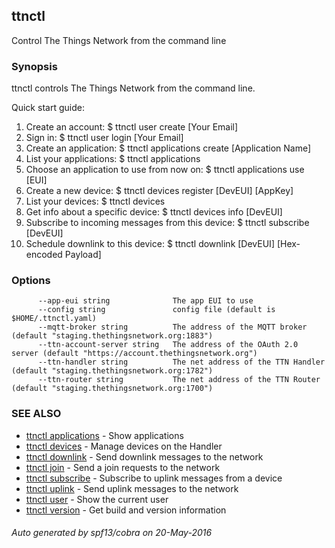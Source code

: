 ## ttnctl

Control The Things Network from the command line

### Synopsis


ttnctl controls The Things Network from the command line.

Quick start guide:
  1. Create an account:
     $ ttnctl user create [Your Email]
  2. Sign in:
     $ ttnctl user login [Your Email]
  3. Create an application:
     $ ttnctl applications create [Application Name]
  4. List your applications:
     $ ttnctl applications
  5. Choose an application to use from now on:
     $ ttnctl applications use [EUI]
  6. Create a new device:
     $ ttnctl devices register [DevEUI] [AppKey]
  7. List your devices:
     $ ttnctl devices
  8. Get info about a specific device:
     $ ttnctl devices info [DevEUI]
  9. Subscribe to incoming messages from this device:
     $ ttnctl subscribe [DevEUI]
 10. Schedule downlink to this device:
     $ ttnctl downlink [DevEUI] [Hex-encoded Payload]
	

### Options

```
      --app-eui string              The app EUI to use
      --config string               config file (default is $HOME/.ttnctl.yaml)
      --mqtt-broker string          The address of the MQTT broker (default "staging.thethingsnetwork.org:1883")
      --ttn-account-server string   The address of the OAuth 2.0 server (default "https://account.thethingsnetwork.org")
      --ttn-handler string          The net address of the TTN Handler (default "staging.thethingsnetwork.org:1782")
      --ttn-router string           The net address of the TTN Router (default "staging.thethingsnetwork.org:1700")
```

### SEE ALSO
* [ttnctl applications](ttnctl_applications)	 - Show applications
* [ttnctl devices](ttnctl_devices)	 - Manage devices on the Handler
* [ttnctl downlink](ttnctl_downlink)	 - Send downlink messages to the network
* [ttnctl join](ttnctl_join)	 - Send a join requests to the network
* [ttnctl subscribe](ttnctl_subscribe)	 - Subscribe to uplink messages from a device
* [ttnctl uplink](ttnctl_uplink)	 - Send uplink messages to the network
* [ttnctl user](ttnctl_user)	 - Show the current user
* [ttnctl version](ttnctl_version)	 - Get build and version information

###### Auto generated by spf13/cobra on 20-May-2016
